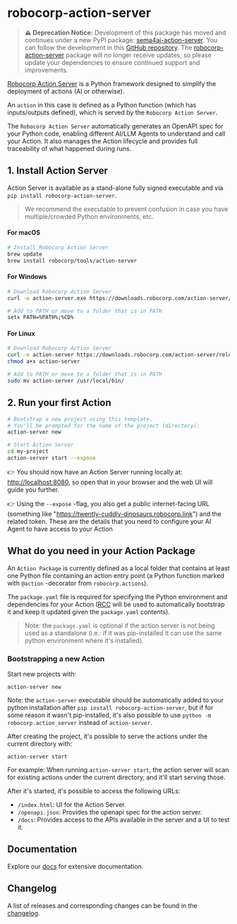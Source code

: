 # robocorp-action-server

> **⚠️ Deprecation Notice:**
> Development of this package has moved and continues under a new PyPI package: [sema4ai-action-server](https://pypi.org/project/sema4ai-action-server/).
> You can follow the development in this [GitHub repository](https://github.com/Sema4AI/actions).
> The [robocorp-action-server](https://pypi.org/project/robocorp-action-server/) package will no longer receive updates, so please update your dependencies to ensure continued support and improvements.


[Robocorp Action Server](https://github.com/robocorp/robocorp#readme) is a Python framework designed to simplify the deployment of actions (AI or otherwise).

An `action` in this case is defined as a Python function (which has inputs/outputs defined), which is served by the `Robocorp Action Server`.

The `Robocorp Action Server` automatically generates an OpenAPI spec for your Python code, enabling different AI/LLM Agents to understand and call your Action. It also manages the Action lifecycle and provides full traceability of what happened during runs.

## 1. Install Action Server

Action Server is available as a stand-alone fully signed executable and via `pip install robocorp-action-server`.
> We recommend the executable to prevent confusion in case you have multiple/crowded Python environments, etc.

#### For macOS

```sh
# Install Robocorp Action Server
brew update
brew install robocorp/tools/action-server 
```

#### For Windows

```sh
# Download Robocorp Action Server
curl -o action-server.exe https://downloads.robocorp.com/action-server/releases/latest/windows64/action-server.exe

# Add to PATH or move to a folder that is in PATH
setx PATH=%PATH%;%CD%
```

#### For Linux

```sh
# Download Robocorp Action Server
curl -o action-server https://downloads.robocorp.com/action-server/releases/latest/linux64/action-server
chmod a+x action-server

# Add to PATH or move to a folder that is in PATH
sudo mv action-server /usr/local/bin/
```

## 2. Run your first Action

```sh
# Bootstrap a new project using this template.
# You'll be prompted for the name of the project (directory):
action-server new

# Start Action Server 
cd my-project
action-server start --expose
```

👉 You should now have an Action Server running locally at: [http://localhost:8080](http://localhost:8080), so open that in your browser and the web UI will guide you further.

👉 Using the `--expose` -flag, you also get a public internet-facing URL (something like "https://twently-cuddly-dinosaurs.robocorp.link") and the related token. These are the details that you need to configure your AI Agent to have access to your Action

## What do you need in your Action Package

An `Action Package` is currently defined as a local folder that contains at least one Python file containing an action entry point (a Python function marked with `@action` -decorator from `robocorp.actions`).

The `package.yaml` file is required for specifying the Python environment and dependencies for your Action ([RCC](https://github.com/robocorp/rcc/) will be used to automatically bootstrap it and keep it updated given the `package.yaml` contents).

> Note: the `package.yaml` is optional if the action server is not being used as a standalone (i.e.: if it was pip-installed it can use the same python environment where it's installed).

### Bootstrapping a new Action

Start new projects with:

`action-server new`

Note: the `action-server` executable should be automatically added to your python installation after `pip install robocorp-action-server`, but if for some reason it wasn't pip-installed, it's also possible to use `python -m robocorp.action_server` instead of `action-server`.

After creating the project, it's possible to serve the actions under the current directory with:

`action-server start`

For example: When running `action-server start`, the action server will scan for existing actions under the current directory, and it'll start serving those.

After it's started, it's possible to access the following URLs:

- `/index.html`: UI for the Action Server.
- `/openapi.json`: Provides the openapi spec for the action server.
- `/docs`: Provides access to the APIs available in the server and a UI to test it.

## Documentation

Explore our [docs](https://github.com/robocorp/robocorp/tree/master/action_server/docs) for extensive documentation.

## Changelog

A list of releases and corresponding changes can be found in the [changelog](https://github.com/robocorp/robocorp/blob/master/action_server/docs/CHANGELOG.md).
